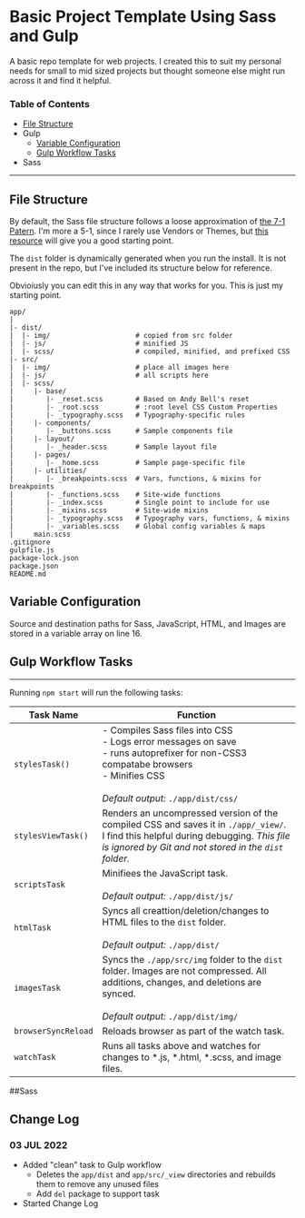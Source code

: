 # Basic Project Template Using Sass and Gulp

A basic repo template for web projects.  I created this to suit my personal needs for small to mid sized projects but thought someone else might run across it and find it helpful.

### Table of Contents
- [File Structure](#file-structure)
- Gulp
    - [Variable Configuration](#variable-configuration)
    - [Gulp Workflow Tasks](#gulp-workflow-tasks)
- Sass
------

## File Structure
By default, the Sass file structure follows a loose approximation of [the 7-1 Patern](https://sass-guidelin.es/#the-7-1-pattern).  I'm more a 5-1, since I rarely use Vendors or Themes, but [this resource](https://sass-guidelin.es/#the-7-1-pattern) will give you a good starting point.

The `dist` folder is dynamically generated when you run the install.  It is not present in the repo, but I've included its structure below for reference.

Obvioiusly you can edit this in any way that works for you.  This is just my starting point.

```
app/
|
|- dist/                       
|  |- img/                     # copied from src folder
|  |- js/                      # minified JS
|  |- scss/                    # compiled, minified, and prefixed CSS
|- src/
|  |- img/                     # place all images here
|  |- js/                      # all scripts here
|  |- scss/
|     |- base/
|        |- _reset.scss        # Based on Andy Bell's reset
|        |- _root.scss         # :root level CSS Custom Properties
|        |- _typography.scss   # Typography-specific rules
|     |- components/
|        |- _buttons.scss      # Sample components file
|     |- layout/
|        |- _header.scss       # Sample layout file
|     |- pages/
|        |- _home.scss         # Sample page-specific file
|     |- utilities/
|        |- _breakpoints.scss  # Vars, functions, & mixins for breakpoints
|        |- _functions.scss    # Site-wide functions
|        |- _index.scss        # Single point to include for use
|        |- _mixins.scss       # Site-wide mixins
|        |- _typography.scss   # Typography vars, functions, & mixins
|        |- _variables.scss    # Global config variables & maps
|     main.scss
.gitignore
gulpfile.js
package-lock.json
package.json
README.md
```

## Variable Configuration
Source and destination paths for Sass, JavaScript, HTML, and Images are stored in a variable array on line 16.  

## Gulp Workflow Tasks
-------------
Running `npm start` will run the following tasks:

| Task Name | Function |
| --- | --- |
| `stylesTask()` | - Compiles Sass files into CSS<br>- Logs error messages on save<br>- runs autoprefixer for non-CSS3 compatabe browsers<br>- Minifies CSS<br><br>*Default output:* `./app/dist/css/`
| `stylesViewTask()` | Renders an uncompressed version of the compiled CSS and saves it in `./app/_view/`.<br>I find this helpful during debugging. *This file is ignored by Git and not stored in the `dist` folder.* |
| `scriptsTask` | Minifiees the JavaScript task.<br><br>*Default output:* `./app/dist/js/` |
| `htmlTask` | Syncs all creattion/deletion/changes to HTML files to the `dist` folder.<br><br>*Default output:* `./app/dist/` |
| `imagesTask` | Syncs the `./app/src/img` folder to the `dist` folder.  Images are not compressed.  All additions, changes, and deletions are synced.<br><br>*Default output:* `./app/dist/img/` |
| `browserSyncReload` | Reloads browser as part of the watch task. |
| `watchTask` | Runs all tasks above and watches for changes to *.js, *.html, *.scss, and image files. |

##Sass

## Change Log

### 03 JUL 2022
- Added "clean" task to Gulp workflow
    - Deletes the `app/dist` and `app/src/_view` directories and rebuilds them to remove any unused files
    - Add `del` package to support task
- Started Change Log